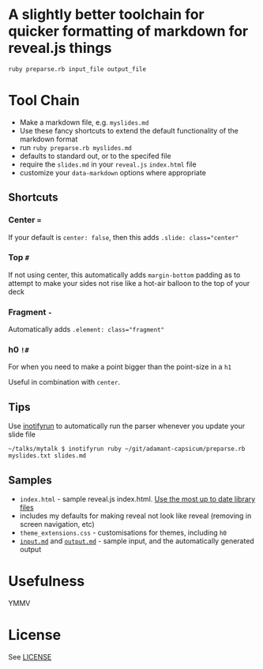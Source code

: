 # A slightly better toolchain for quicker formatting of markdown for reveal.js things


`ruby preparse.rb input_file output_file`

# Tool Chain

 * Make a markdown file, e.g. `myslides.md`
 * Use these fancy shortcuts to extend the default functionality of the markdown format
 * run `ruby preparse.rb myslides.md`
  * defaults to standard out, or to the specifed file
 * require the `slides.md` in your `reveal.js` `index.html` file
 * customize your `data-markdown` options where appropriate

## Shortcuts

### Center `=`

If your default is `center: false`, then this adds `.slide: class="center"`

### Top `#`

If not using center, this automatically adds `margin-bottom` padding as to attempt to make your sides not rise like a hot-air balloon to the top of your deck

### Fragment `-`

Automatically adds `.element: class="fragment"`

### h0 `!#`

For when you need to make a point bigger than the point-size in a `h1`

Useful in combination with `center`. 

## Tips

Use [inotifyrun](http://exyr.org/2011/inotify-run/) to automatically run the parser whenever you update your slide file

`~/talks/mytalk $ inotifyrun ruby ~/git/adamant-capsicum/preparse.rb myslides.txt slides.md`


## Samples

* `index.html` - sample reveal.js index.html. [Use the most up to date library files](https://github.com/hakimel/reveal.js)
 * includes my defaults for making reveal not look like reveal (removing in screen navigation, etc)
* `theme_extensions.css` - customisations for themes, including `h0`
* [`input.md`](https://raw.githubusercontent.com/glasnt/adamant-capsicum/master/sample_input.md) and [`output.md`](https://raw.githubusercontent.com/glasnt/adamant-capsicum/master/sample_output.md) - sample input, and the automatically generated output

# Usefulness

YMMV

# License

See [LICENSE](blob/master/LICENSE)
